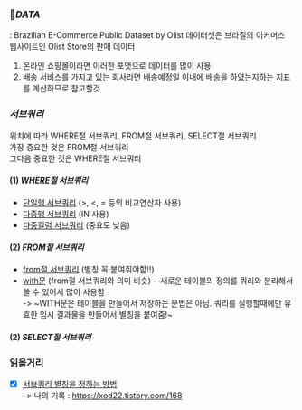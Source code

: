 ### 📑*DATA*
: Brazilian E-Commerce Public Dataset by Olist 데이터셋은 브라질의 이커머스 웹사이트인 Olist Store의 판매 데이터
1) 온라인 쇼핑몰이라면 이러한 포맷으로 데이터를 많이 사용
2) 배송 서비스를 가지고 있는 회사라면 배송예정일 이내에 배송을 하였는지하는 지표를 계산하므로 참고할것

### *서브쿼리*
위치에 따라 WHERE절 서브쿼리, FROM절 서브쿼리, SELECT절 서브쿼리  
가장 중요한 것은 FROM절 서브쿼리  
그다음 중요한 것은 WHERE절 서브쿼리  

#### (1) *WHERE절 서브쿼리*
- [단일행 서브쿼리](https://github.com/teng-ny/DataAnalysis/blob/main/%EC%BF%BC%EB%A6%AC%EC%97%B0%EC%8A%B5/%EC%9B%8C%EB%B0%8D%EC%97%85%2B%EC%84%9C%EB%B8%8C%EC%BF%BC%EB%A6%AC/where_%EB%8B%A8%EC%9D%BC%ED%96%89_%EC%84%9C%EB%B8%8C%EC%BF%BC%EB%A6%AC.sql) (>, <, = 등의 비교연산자 사용)
- [다중행 서브쿼리](https://github.com/teng-ny/DataAnalysis/blob/main/%EC%BF%BC%EB%A6%AC%EC%97%B0%EC%8A%B5/%EC%9B%8C%EB%B0%8D%EC%97%85%2B%EC%84%9C%EB%B8%8C%EC%BF%BC%EB%A6%AC/where_%EB%8B%A8%EC%9D%BC%ED%96%89_%EC%84%9C%EB%B8%8C%EC%BF%BC%EB%A6%AC.sql) (IN 사용)
- [다중컬럼 서브쿼리](https://github.com/teng-ny/DataAnalysis/blob/main/%EC%BF%BC%EB%A6%AC%EC%97%B0%EC%8A%B5/%EC%9B%8C%EB%B0%8D%EC%97%85%2B%EC%84%9C%EB%B8%8C%EC%BF%BC%EB%A6%AC/where_%EB%8B%A4%EC%A4%91%EC%BB%AC%EB%9F%BC_%EC%84%9C%EB%B8%8C%EC%BF%BC%EB%A6%AC.sql) (중요도 낮음)

#### (2) *FROM절 서브쿼리*
- [from절 서브쿼리](https://github.com/teng-ny/DataAnalysis/blob/main/%EC%BF%BC%EB%A6%AC%EC%97%B0%EC%8A%B5/%EC%9B%8C%EB%B0%8D%EC%97%85%2B%EC%84%9C%EB%B8%8C%EC%BF%BC%EB%A6%AC/from_%EC%84%9C%EB%B8%8C%EC%BF%BC%EB%A6%AC.sql) (별칭 꼭 붙여줘야함!!)
- [with문](https://github.com/teng-ny/DataAnalysis/blob/main/%EC%BF%BC%EB%A6%AC%EC%97%B0%EC%8A%B5/%EC%9B%8C%EB%B0%8D%EC%97%85%2B%EC%84%9C%EB%B8%8C%EC%BF%BC%EB%A6%AC/with%EB%AC%B8%ED%99%9C%EC%9A%A9.sql) (from절 서브쿼리와 의미 비슷) --새로운 테이블의 정의를 쿼리와 분리해서 쓸 수 있어서 많이 사용함  
-> ~WITH문은 테이블을 만들어서 저장하는 문법은 아님. 쿼리를 실행할때에만 유효한 임시 결과물을 만들어서 별칭을 붙여줌!~  

#### (2) *SELECT절 서브쿼리*


### 읽을거리
* [x] [서브쿼리 별칭을 정하는 방법](https://datarian.io/blog/good-sql-code)  
-> 나의 기록 : https://xod22.tistory.com/168
